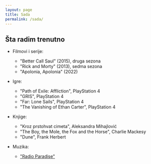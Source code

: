 ```yaml
---
layout: page
title: Sada
permalink: /sada/
---
```


## Šta radim trenutno

- Filmovi i serije:
  - "Better Call Saul" (2015), druga sezona
  - "Rick and Morty" (2013), sedma sezona
  - "Apolonia, Apolonia" (2022)

- Igre:
  - "Path of Exile: Affliction", PlayStation 4 
  - "GRIS", PlayStation 4
  - "Far: Lone Sails", PlayStation 4
  - "The Vanishing of Ethan Carter", PlayStation 4

- Knjige:
  - "Kroz prstohvat cimeta", Aleksandra Mihajlović
  - "The Boy, the Mole, the Fox and the Horse", Charlie Mackesy
  - "Dune", Frank Herbert

- Muzika:
  - ["Radio Paradise"](https://radioparadise.com)
